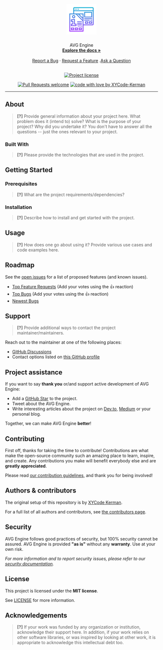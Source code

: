 <h1 align="center">
  <a href="https://github.com/XYCode-Kerman/AVGEngine">
    <!-- Please provide path to your logo here -->
    <img src="docs/images/logo.svg" alt="Logo" width="100" height="100">
  </a>
</h1>

<div align="center">
  AVG Engine
  <br />
  <a href="#about"><strong>Explore the docs »</strong></a>
  <br />
  <br />
  <a href="https://github.com/XYCode-Kerman/AVGEngine/issues/new?assignees=&labels=bug&template=01_BUG_REPORT.md&title=bug%3A+">Report a Bug</a>
  ·
  <a href="https://github.com/XYCode-Kerman/AVGEngine/issues/new?assignees=&labels=enhancement&template=02_FEATURE_REQUEST.md&title=feat%3A+">Request a Feature</a>
  .<a href="https://github.com/XYCode-Kerman/AVGEngine/discussions">Ask a Question</a>
</div>

<div align="center">
<br />

[![Project license](https://img.shields.io/github/license/XYCode-Kerman/AVGEngine.svg?style=flat-square)](LICENSE)

[![Pull Requests welcome](https://img.shields.io/badge/PRs-welcome-ff69b4.svg?style=flat-square)](https://github.com/XYCode-Kerman/AVGEngine/issues?q=is%3Aissue+is%3Aopen+label%3A%22help+wanted%22)
[![code with love by XYCode-Kerman](https://img.shields.io/badge/%3C%2F%3E%20with%20%E2%99%A5%20by-XYCode-Kerman-ff1414.svg?style=flat-square)](https://github.com/XYCode-Kerman)

</div>



---

## About

> **[?]**
> Provide general information about your project here.
> What problem does it (intend to) solve?
> What is the purpose of your project?
> Why did you undertake it?
> You don't have to answer all the questions -- just the ones relevant to your project.



### Built With

> **[?]**
> Please provide the technologies that are used in the project.

## Getting Started

### Prerequisites

> **[?]**
> What are the project requirements/dependencies?

### Installation

> **[?]**
> Describe how to install and get started with the project.

## Usage

> **[?]**
> How does one go about using it?
> Provide various use cases and code examples here.

## Roadmap

See the [open issues](https://github.com/XYCode-Kerman/AVGEngine/issues) for a list of proposed features (and known issues).

- [Top Feature Requests](https://github.com/XYCode-Kerman/AVGEngine/issues?q=label%3Aenhancement+is%3Aopen+sort%3Areactions-%2B1-desc) (Add your votes using the 👍 reaction)
- [Top Bugs](https://github.com/XYCode-Kerman/AVGEngine/issues?q=is%3Aissue+is%3Aopen+label%3Abug+sort%3Areactions-%2B1-desc) (Add your votes using the 👍 reaction)
- [Newest Bugs](https://github.com/XYCode-Kerman/AVGEngine/issues?q=is%3Aopen+is%3Aissue+label%3Abug)

## Support

> **[?]**
> Provide additional ways to contact the project maintainer/maintainers.

Reach out to the maintainer at one of the following places:

- [GitHub Discussions](https://github.com/XYCode-Kerman/AVGEngine/discussions)
- Contact options listed on [this GitHub profile](https://github.com/XYCode-Kerman)

## Project assistance

If you want to say **thank you** or/and support active development of AVG Engine:

- Add a [GitHub Star](https://github.com/XYCode-Kerman/AVGEngine) to the project.
- Tweet about the AVG Engine.
- Write interesting articles about the project on [Dev.to](https://dev.to/), [Medium](https://medium.com/) or your personal blog.

Together, we can make AVG Engine **better**!

## Contributing

First off, thanks for taking the time to contribute! Contributions are what make the open-source community such an amazing place to learn, inspire, and create. Any contributions you make will benefit everybody else and are **greatly appreciated**.


Please read [our contribution guidelines](docs/CONTRIBUTING.md), and thank you for being involved!

## Authors & contributors

The original setup of this repository is by [XYCode Kerman](https://github.com/XYCode-Kerman).

For a full list of all authors and contributors, see [the contributors page](https://github.com/XYCode-Kerman/AVGEngine/contributors).

## Security

AVG Engine follows good practices of security, but 100% security cannot be assured.
AVG Engine is provided **"as is"** without any **warranty**. Use at your own risk.

_For more information and to report security issues, please refer to our [security documentation](docs/SECURITY.md)._

## License

This project is licensed under the **MIT license**.

See [LICENSE](LICENSE) for more information.

## Acknowledgements

> **[?]**
> If your work was funded by any organization or institution, acknowledge their support here.
> In addition, if your work relies on other software libraries, or was inspired by looking at other work, it is appropriate to acknowledge this intellectual debt too.
